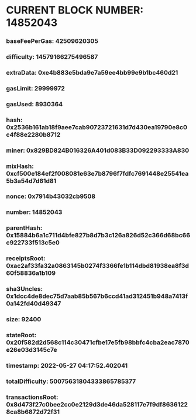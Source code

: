 # CURRENT BLOCK NUMBER: 14852043

### baseFeePerGas: 42509620305
### difficulty: 14579166275496587
### extraData: 0xe4b883e5bda9e7a59ee4bb99e9b1bc460d21
### gasLimit: 29999972
### gasUsed: 8930364
### hash: 0x2536b161ab18f9aee7cab90723721631d7d430ea19790e8c0c4f88e2280b8712
### miner: 0x829BD824B016326A401d083B33D092293333A830
### mixHash: 0xcf500e184ef2f008081e63e7b8796f7fdfc7691448e25541ea5b3a54d7d61d81
### nonce: 0x7914b43032cb9508
### number: 14852043
### parentHash: 0x15884b6a1c711d4bfe827b8d7b3c126a826d52c366d68bc66c922733f513c5e0
### receiptsRoot: 0xac2af33fa32a0863145b0274f3366fe1b114dbd81938ea8f3d60f58836a1b109
### sha3Uncles: 0x1dcc4de8dec75d7aab85b567b6ccd41ad312451b948a7413f0a142fd40d49347
### size: 92400
### stateRoot: 0x20f582d2d568c114c30471cfbe17e5fb98bbfc4cba2eac7870e26e03d3145c7e
### timestamp: 2022-05-27 04:17:52.402041
### totalDifficulty: 50075631804333865785377
### transactionsRoot: 0x8d473f27c0bee2cc0e2129d3de46da528117e7f9df86361228ca8b6872d72f31
